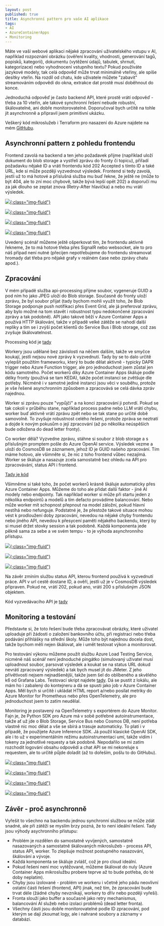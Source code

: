 ```yaml
---
layout: post
published: true
title: Asynchronní pattern pro vaše AI aplikace
tags:
- AI
- AzureContainerApps
- Monitoring
---
```

Máte ve vaší webové aplikaci nějaké zpracování uživatelského vstupu v AI, například rozpoznání obrázku (ověření kvality, vhodnosti, generování tagů, popisků, kategorií), dokumentu (vytěžení údajů, tabulek, shrnutí, kategorizace) nebo vyhodnocení vstupního textu? Pokud používáte jazykové modely, tak celá odpověď může trvat minimálně vteřiny, ale spíše desítky vteřin. Na rozdíl od chatu, kde uživatele můžete "zabavit" streamováním odpovědi do okna, extrakce dat prostě musí doběhnout do konce. 

Jednoduchá odpověď je často backend API, které prostě vrátí odpověď - třeba za 10 vteřin, ale takové synchronní řešení nebude robustní, škálovatelné, ani dobře monitorovatelné. Doporučoval bych určitě na tohle jít asynchronně a připravil jsem primitivní ukázku.

Veškerý kód mikroslužeb i Terraform pro nasazení do Azure najdete na mém [GitHubu](https://github.com/tkubica12/azure-workshops/tree/main/d-ai-async).

## Asynchronní pattern z pohledu frontendu
Frontend zavolá na backend a ten jeho požadavek přijme (například uloží dokument do blob storage a vystřelí zprávu do fronty či topicu), přiřadí požadavku nějaké ID a vrátí frontendu kód 202 Accepted s tímto ID a také URL, kde si může později vyzvednout výsledek. Frontend si tedy zavolá, jestli už to má hotové a příslušná služba mu buď řekne, že ještě ne (může to být 404, ale to zní moc chybově, takže bývá lepší opět 202) a doporučí mu za jak dlouho se zeptat znova (Retry-After hlavička) a nebo mu vrátí výsledek.

[![](/images/2025/2025-02-04-15-32-01.png){:class="img-fluid"}](/images/2025/2025-02-04-15-32-01.png)

[![](/images/2025/2025-02-04-15-32-17.png){:class="img-fluid"}](/images/2025/2025-02-04-15-32-17.png)

[![](/images/2025/2025-02-04-15-32-47.png){:class="img-fluid"}](/images/2025/2025-02-04-15-32-47.png)

[![](/images/2025/2025-02-04-15-33-03.png){:class="img-fluid"}](/images/2025/2025-02-04-15-33-03.png)

Uvedený scénář můžeme ještě ošperkovat tím, že frontendu aktivně řekneme, že to má hotové třeba přes SignalR nebo websocket, ale to pro náš případ není nutné (přecijen nepotřebujeme do frontendu streamovat hromady dat třeba pro nějaké grafy v reálném čase nebo zprávy chatu apod.).

## Zpracování
V mém případě služba api-processing přijme soubor, vygeneruje GUID a pod ním ho jako JPEG uloží do Blob storage. Současně do fronty uloží zprávu, že byl soubor přijat (tady bychom mohli využít toho, že Blob Storage podporuje push notifikaci přes Event Grid, ale já preferoval zprávu, aby bylo možné na tom stavět i robustnost typu nedokončené zpracování zprávy a tak podobně). API jako takové běží v Azure Container Apps a používá HTTP škálování, takže v případě velké zátěže se nahodí další repliky a tím se i zvýší počet klientů do Service Bus i Blob storage, což zas zvyšuje škálovatelnost. 

Processing kód je [tady](https://github.com/tkubica12/azure-workshops/blob/main/d-ai-async/api-processing/main.py)

Workery jsou udělané bez závislosti na něčem dalším, takže ve smyčce koukají, jestli nejsou nové zprávy k vyzvednutí. Tady by se to dalo určitě vylepšit použítím frameworku, který to bude dělat aktivně - typicky DAPR trigger nebo Azure Function trigger, ale pro jednoduchost jsem zůstal jen kódu samotného. Počet workerů díky Azure Container Apps škáluje podle délky fronty (používá se tam KEDA), takže počet instancí se zvětšuje dle potřeby. Nicméně i v samotné jediné instanci jsou věci v souběhu, protože je vše řešené asynchronním způsobem a zpracovává se celá dávka zpráv najednou.

Worker si zprávu pouze "vypůjčí" a na konci zpracování ji potvrdí. Pokud se tak cokoli v průběhu stane, například process padne nebo LLM vrátí chybu, worker buď aktivně vrátí zprávu zpět nebo se tak stane po určité době samovolně. To zvyšuje robustnost celého řešení, protože zpráva se neztratí a dojde k novým pokusům o její zpracování (až po několika neúspěších bude odložena do dead letter fronty).

Co worker dělá? Vyzvedne zprávu, stáhne si soubor z blob storage a s příslušným promptem pošle do Azure OpenAI service. Výsledek vezme a uloží do CosmosDB se záznamem, jehož ID je GUID našeho zpracování. Tím máme hotovo, ale všimněte si, že nic z toho frontend vůbec nezajímá. Worker se škáluje a nasazuje zcela samostatně bez ohledu na API pro zpracovávání, status API i frontend.

[Tady je kód](https://github.com/tkubica12/azure-workshops/blob/main/d-ai-async/worker/main.py)

Všimněme si také toho, že počet workerů krásně škáluje automaticky přes Azure Container Apps. Můžeme do toho ale přidat další faktor - jiné AI modely nebo endpointy. Tak například worker si může při startu jeden z několika endpointů a modelů a tím defacto provádíme balancování. Nebo může worker mít schopnost přepnout na model záložní, pokud hlavní nestíhá nebo nefunguje. Podstatné je, že přestože takové situace mohou vést k prodloužení doby zpracování, nevedou na nějaké chyby frontendu nebo jiného API, nevedou k přesycení paměti nějakého backendu, který by si musel držet stovky session a tak podobně. Každá komponenta jede pěkně sama za sebe a ve svém tempu - to je výhoda asynchronního přístupu.

[![](/images/2025/2025-02-04-15-35-40.png){:class="img-fluid"}](/images/2025/2025-02-04-15-35-40.png)

[![](/images/2025/2025-02-04-15-37-03.png){:class="img-fluid"}](/images/2025/2025-02-04-15-37-03.png)

[![](/images/2025/2025-02-04-15-39-40.png){:class="img-fluid"}](/images/2025/2025-02-04-15-39-40.png)

Na závěr zmíním službu status API, kterou frontend používá k vyzvednutí práce. API v url cestě dostane ID, a ověří, jestli už je v CosmosDB výsledek připraven. Pokud ne, vrátí 202, pokud ano, vrátí 200 s příslušným JSON objektem.

Kód vyzvedávacího API je [tady](https://github.com/tkubica12/azure-workshops/blob/main/d-ai-async/api-status/main.py)

## Monitoring a testování
Představte si, že toto řešení bude třeba zpracovávat obrázky, které uživatel uploaduje při žádosti o založení bankovního účtu, při registraci nebo třeba podávání přihlášky na střední školy. Může toho být najednou docela dost, takže bychom měli nejen škálovat, ale i umět testovat výkon a monitorovat.

Pro testování výkonu můžeme použít službu Azure Load Testing Service, nicméně náš scénář není jednoduché pingátko (simulovaný uživatel musí uploadnout soubor, parsovat výsledek a koukat se na status URL dokud nevrátí zpracovaný výsledek) a tak bych musel jít do JMeter. Z jeho přívětivosti nejsem nejnadšenější, takže jsem šel do oblíbeného a skvělého k6 od Grafana Labs. Testovací skript najdete [tady](https://github.com/tkubica12/azure-workshops/blob/main/d-ai-async/perftest/script.js). Dá se pustit z lokálu, ale mám ho i zabalený do kontejneru a dá se spusti jako job v Azure Container Apps. Měl bych si určitě i ukládat HTML report a/nebo posílat metriky do Azure Monitor for Prometheus nebo přes OpenTelemetry, ale pro jednoduchost jsem to zatím neudělal.

Monitoring je postavený na OpenTelemetry s exportérem do Azure Monitor. Fajn je, že Python SDK pro Azure má v sobě potřebné autoinstrumentace, takže ať už jde o Blob Storage, Service Bus nebo Cosmos DB, není potřeba vlastně nic moc dělat a vše se sbírá a trasuje automaticky. To platí i v případě, že použijete Azure Inference SDK. Já použil klasické OpenAI SDK, ale i to už v experimentálním režimu autoinstrumentaci umí, takže vidím i tokeny za jednotlivé requesty a tak podobně. Nepodařilo se mi zatím rozchodit logování obsahu odpovědí a chat API se mi nekoreluje s requestem, ale to určitě půjde doladit (až to dořeším, pošlu to do GitHubu).

[![](/images/2025/2025-02-04-15-41-16.png){:class="img-fluid"}](/images/2025/2025-02-04-15-41-16.png)

[![](/images/2025/2025-02-04-15-42-27.png){:class="img-fluid"}](/images/2025/2025-02-04-15-42-27.png)

[![](/images/2025/2025-02-04-15-43-03.png){:class="img-fluid"}](/images/2025/2025-02-04-15-43-03.png)

[![](/images/2025/2025-02-04-15-44-40.png){:class="img-fluid"}](/images/2025/2025-02-04-15-44-40.png)

## Závěr - proč asynchronně
Vyřešit to všechno na backendu jednou synchronní službou se může zdát snadné, ale při zátěži se myslím brzy pozná, že to není ideální řešení. Tady jsou výhody asychronního přístupu:
- Problém je rozdělen do samostatně vyvíjených, samostatně nasazovaných a samostatně škálovaných mikroslužeb - process API, status API, worker. To zlepšuje možnost postupného nasazování, škálování a vývoje.
- Každá komponenta se škáluje zvlášť, což je pro cloud ideální.
- Pokud řešení není moc vytěžované, můžeme škálovat do nuly (Azure Container Apps mikroslužbu probere teprve až to bude potřeba, do té doby neplatím).
- Chyby jsou izolované - problém ve workeru i včetně jeho pádu neovlivní ostatní části řešení (frontend, API) jinak, než tím, že zpracování bude trvat déle (žádné chyby nevznikají, workery to dřív nebo později vyřeší).
- Fronta slouží jako buffer a současně jako retry mechanismus, balancování AI služeb nebo izolaci problémů (dead letter fronta).
- Všechny části jsou dobře monitorovatelné podle ID zpracování, pod kterým se dají zkoumat logy, ale i nahrané soubory a záznamy v databázi.